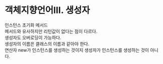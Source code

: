 # 객체지향언어Ⅲ. 생성자

인스턴스 초기화 메서드  
메서드와 유사하지만 리턴값이 없다는 점이 다르다.  
생성자도 오버로딩이 가능하다.  
생성자의 이름은 클래스의 이름과 같아야 한다.  
연산자 new가 인스턴스를 생성하는 것이지 생성자가 인스턴스를 생성하는 것이 아니다.

